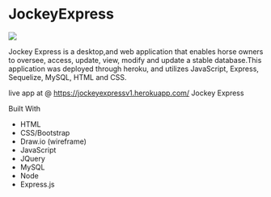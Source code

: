 # JockeyExpress

<img src="https://lh4.googleusercontent.com/K_Z9Xx7XYC7JPIDgao5M30NzHP71h2_EvL1pW7PHy_lgeU-y0acbQgTn1PQ4zhzBFcbOOtJQiR8L7_v4e-Ej=w1920-h910" />

Jockey Express is a desktop,and web application that enables horse owners to oversee, access, update, view, modify and update a stable database.This application was deployed through heroku, and utilizes JavaScript, Express, Sequelize, MySQL, HTML and CSS.

live app at @ https://jockeyexpressv1.herokuapp.com/
Jockey Express

Built With
* HTML
* CSS/Bootstrap
* Draw.io (wireframe)
* JavaScript
* JQuery
* MySQL
* Node
* Express.js

